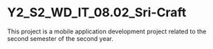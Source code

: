 # Y2_S2_WD_IT_08.02_Sri-Craft
This project is a mobile application development project related to the second semester of the second year.

